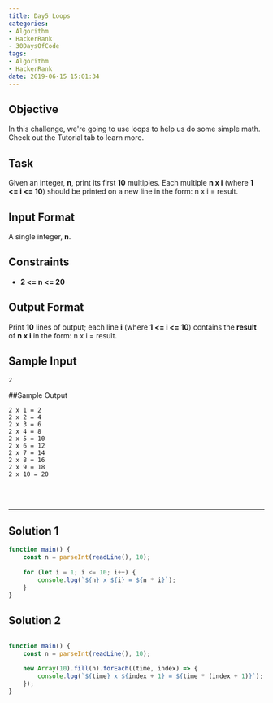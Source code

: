 ```yaml
---
title: Day5 Loops
categories:
- Algorithm
- HackerRank
- 30DaysOfCode
tags:
- Algorithm
- HackerRank
date: 2019-06-15 15:01:34
---
```


## Objective

In this challenge, we're going to use loops to help us do some simple math. Check out the Tutorial tab to learn more.

## Task

Given an integer, **n**, print its first **10** multiples. Each multiple **n x i** (where **1 <= i <= 10**) should be printed on a new line in the form: n x i = result.


## Input Format

A single integer, **n**.

## Constraints
   
- **2 <= n <= 20**


## Output Format

Print **10** lines of output; each line **i** (where **1 <= i <= 10**) contains the **result** of **n x i** in the form: 
n x i = result.

## Sample Input

```
2
```


##Sample Output

```
2 x 1 = 2
2 x 2 = 4
2 x 3 = 6
2 x 4 = 8
2 x 5 = 10
2 x 6 = 12
2 x 7 = 14
2 x 8 = 16
2 x 9 = 18
2 x 10 = 20
```

<br/>
<br/>

---

## Solution 1
```javascript
function main() {
    const n = parseInt(readLine(), 10);
    
    for (let i = 1; i <= 10; i++) {
        console.log(`${n} x ${i} = ${n * i}`);
    }
}

```


## Solution 2

```javascript

function main() {
    const n = parseInt(readLine(), 10);

    new Array(10).fill(n).forEach((time, index) => {
        console.log(`${time} x ${index + 1} = ${time * (index + 1)}`);
    });
}

```
